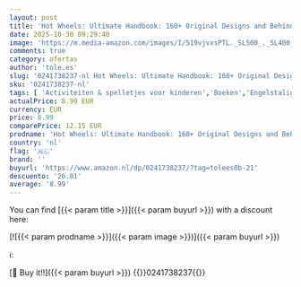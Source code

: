 ```yaml
---
layout: post
title: 'Hot Wheels: Ultimate Handbook: 160+ Original Designs and Behind-The-Scenes Action'
date: 2025-10-30 09:29:40
image: 'https://m.media-amazon.com/images/I/519vjvxsPTL._SL500_._SL400_.jpg'
comments: true
category: ofertas
author: 'tole.es'
slug: '0241738237-nl Hot Wheels: Ultimate Handbook: 160+ Original Designs and...'
sku: '0241738237-nl'
tags: [ 'Activiteiten & spelletjes voor kinderen','Boeken','Engelstalige boeken','Featured Categories','Kinderboeken','Kinderboeken over auto, trein & voertuig','Kinderboeken over autos, vrachtwagens en bussen','Kinderboeken over wetenschap, natuur & weetjes','Literatuur & fictie voor kinderen','🇳🇱', ]
actualPrice: 8.99 EUR
currency: EUR
price: 8.99
comparePrice: 12.15 EUR
prodname: 'Hot Wheels: Ultimate Handbook: 160+ Original Designs and Behind-The-Scenes Action'
country: 'nl'
flag: '🇳🇱'
brand: ''
buyurl: 'https://www.amazon.nl/dp/0241738237/?tag=tolees0b-21'
descuento: '26.01'
average: '8.99'
---
```


You can find [{{< param title >}}]({{< param buyurl >}}) with a discount here:

[![{{< param prodname >}}]({{< param image >}})]({{< param buyurl >}})

ℹ️:


[🛒 Buy it!!]({{< param buyurl >}})
{{<world>}}0241738237{{</world>}}
